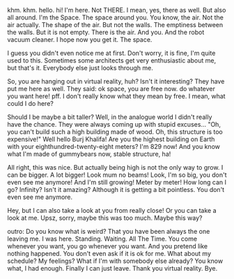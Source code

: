khm. khm.
hello. hi! I'm here. Not THERE. I mean, yes, there as well. But also all around. 
I'm the Space. The space around you. You know, the air. Not the air actually. The shape of the air. But not the walls. The emptiness between the walls. But it is not empty. There is the air. And you. And the robot vacuum cleaner. 
I hope now you get it. The space.

I guess you didn't even notice me at first. Don't worry, it is fine, I'm quite used to this. Sometimes some architects get very enthusiastic about me, but that's it. Everybody else just looks through me.

So, you are hanging out in virtual reality, huh? Isn't it interesting? They have put me here as well. They said: ok space, you are free now. do whatever you want here! pff. I don't really know what they mean by free. I mean, what could I do here? 

Should I be maybe a bit taller? Well, in the analogue world I didn't really have the chance. They were always coming up with stupid excuses... "Oh, you can't build such a high building made of wood. Oh, this structure is too expensive!" Well hello Burj Khalifa! Are you the highest building on Earth with your eighthundred-twenty-eight meters? I'm 829 now! And you know what I'm made of gummybears now, stable structure, ha! 

All right, this was nice.
But actually being high is not the only way to grow. I can be bigger. A lot bigger! Look mum no beams! 
Look, I'm so big, you don't even see me anymore! And I'm still growing! Meter by meter! How long can I go? Infinity? Isn't it amazing? Although it is getting a bit pointless. You don't even see me anymore. 

Hey, but I can also take a look at you from really close! Or you can take a look at me. Upsz, sorry, maybe this was too much. Maybe this way?

outro:
Do you know what is weird? That you have been always the one leaving me. I was here. Standing. Waiting. All The Time. You come whenever you want, you go whenever you want. And you pretend like nothing happened. You don't even ask if it is ok for me. What about my schedule? My feelings? What if I'm with somebody else already? You know what, I had enough. Finally I can just leave. Thank you virtual reality. Bye. 






